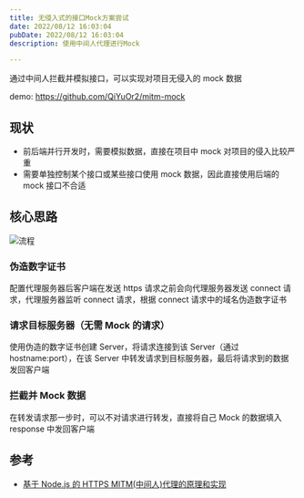 ```yaml
---
title: 无侵入式的接口Mock方案尝试
date: 2022/08/12 16:03:04
pubDate: 2022/08/12 16:03:04
description: 使用中间人代理进行Mock

---
```


通过中间人拦截并模拟接口，可以实现对项目无侵入的 mock 数据

demo: https://github.com/QiYuOr2/mitm-mock

## 现状

- 前后端并行开发时，需要模拟数据，直接在项目中 mock 对项目的侵入比较严重
- 需要单独控制某个接口或某些接口使用 mock 数据，因此直接使用后端的 mock 接口不合适

## 核心思路

![流程](https://gcore.jsdelivr.net/gh/qiyuor2/blog-image/img/20220812mitm-mock1.png)

### 伪造数字证书

配置代理服务器后客户端在发送 https 请求之前会向代理服务器发送 connect 请求，代理服务器监听 connect 请求，根据 connect 请求中的域名伪造数字证书

### 请求目标服务器（无需 Mock 的请求）

使用伪造的数字证书创建 Server，将请求连接到该 Server（通过 hostname:port），在该 Server 中转发请求到目标服务器，最后将请求到的数据发回客户端

### 拦截并 Mock 数据

在转发请求那一步时，可以不对请求进行转发，直接将自己 Mock 的数据填入 response 中发回客户端

## 参考

- [基于 Node.js 的 HTTPS MITM(中间人)代理的原理和实现](https://github.com/wuchangming/https-mitm-proxy-handbook)
